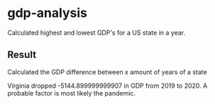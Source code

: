 # gdp-analysis
Calculated highest and lowest GDP's for a US state in a year.

## Result
Calculated the GDP difference between x amount of years of a state

Virginia dropped -5144.899999999907 in GDP from 2019 to 2020. A probable factor is most likely the pandemic.